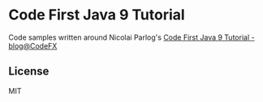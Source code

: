 # Code First Java 9 Tutorial

Code samples written around Nicolai Parlog's [Code First Java 9 Tutorial - blog@CodeFX](https://blog.codefx.org/java/java-9-tutorial/)

## License

MIT

